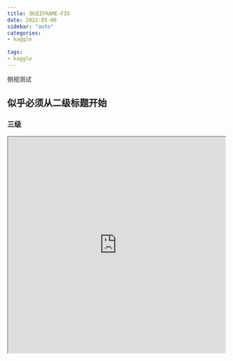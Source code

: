 ```yaml
---
title: 测试IFRAME-FIX
date: 2022-05-06
sidebar: "auto"
categories:
- kaggle
  
tags:
- kaggle
---
```


<!-- more -->

侧视测试

## 似乎必须从二级标题开始

### 三级

<iframe src="https://kuro7766.github.io/BlogProject/build/web/index.html" style="width: 100%;"  height="500">

